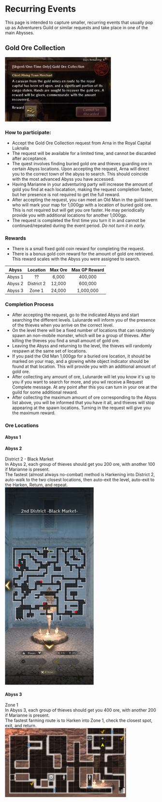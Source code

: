 # Recurring Events 
This page is intended to capture smaller, recurring events that usually pop up as Adventurers Guild or similar requests and take place in one of the main Abysses. 

## Gold Ore Collection 
![](./img/gold-ore-request.jpg)

### How to participate: 
- Accept the Gold Ore Collection request from Arna in the Royal Capital Luknalia 
- The request will be available for a limited time, and cannot be discarded after acceptance. 
- The quest involves finding buried gold ore and thieves guarding ore in certain Abyss locations.  Upon accepting the request, Arna will direct you to the correct town of the abyss to search.  This should coincide with the most advanced Abyss you have accessed. 
- Having Marianne in your adventuring party will increase the amount of gold you find at each locatation, making the request completion faster, but her presence is not required to get the full reward.
- After accepting the request, you can meet an Old Man in the guild tavern who will mark your map for 1,000gp with a location of buried gold ore.  This is not required but will get you ore faster.  He may periodically provide you with additional locations for another 1,000gp.
- The request is completed the first time you turn it in and cannot be continued/repeated during the event period.  *Do not turn it in early.*

### Rewards 
- There is a small fixed gold coin reward for completing the request. 
- There is a bonus gold coin reward for the amount of gold ore retrieved.  This reward scales with the Abyss you were assigned to search.  

| Abyss | Location | Max Ore | Max GP Reward | 
|:----:|:----:|:----:|:-----:| 
| Abyss 1 | ?? | 6,000 | 400,000 | 
| Abyss 2 | District 2 | 12,000 | 600,000 | 
| Abyss 3 | Zone 1 | 24,000 | 1,000,000 | 

### Completion Process
- After accepting the request, go to the indicated Abyss and start searching the different levels.  Lulunarde will inform you of the presence of the thieves when you arrive on the correct level. 
- On the level there will be a fixed number of locations that can randomly spawn an non-mobile monster, which will be a group of thieves. After killing the thieves you find a small amount of gold ore.  
- Leaving the Abyss and returning to the level, the thieves will randomly respawn at the same set of locations.  
- If you paid the Old Man 1,000gp for a buried ore location, it should be marked on your map, and a glowing white object indicator should be found at that location. This will provide you with an additional amount of gold ore.  
- After collecting any amount of ore, Lulunarde will let you know it's up to you if you want to search for more, and you wil receive a Request Complete message.  At any point after this you can turn in your ore at the guild for some additional reward.  
- After collecting the maximum amount of ore corresponding to the Abyss list above, you will be informed that you have it all, and thieves will stop appearing at the spawn locations. Turning in the request will give you the maximum reward.
   
### Ore Locations
#### Abyss 1
<!-- ![](./img/gold-ore-abyss1_locations.jpg) -->

#### Abyss 2
District 2 - Black Market  
In Abyss 2, each group of thieves should get you 200 ore, with another 100 if Marianne is present.  
The fastest (almost always no-combat) method is Harkening into District 2, auto-walk to the two closest locations, then auto-exit the level, auto-exit to the Harken, Return, and repeat.  
![](./img/gold-ore-abyss2_locations.jpg)  

#### Abyss 3
Zone 1  
In Abyss 3, each group of thieves should get you 400 ore, with another 200 if Marianne is present.  
The fastest farming route is to Harken into Zone 1, check the closest spot, exit, and return.  
![](./img/gold-ore-abyss3_locations.jpg)